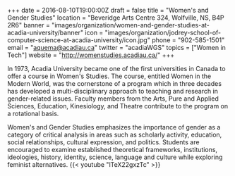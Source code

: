 +++
date = 2016-08-10T19:00:00Z
draft = false
title = "Women's and Gender Studies"
location = "Beveridge Arts Centre 324, Wolfville, NS, B4P 2R6"
banner = "images/organization/women-and-gender-studies-at-acadia-university/banner"
icon = "images/organization/jodrey-school-of-computer-science-at-acadia-university/icon.jpg"
phone = "902-585-1501"
email = "aquema@acadiau.ca"
twitter = "acadiaWGS"
topics = ["Women in Tech"]
website = "http://womenstudies.acadiau.ca/"
+++

In 1973, Acadia University became one of the first universities in Canada to offer a course in Women's Studies. The course, entitled Women in the Modern World, was the cornerstone of a program which in three decades has developed a multi-disciplinary approach to teaching and research in gender-related issues. Faculty members from the Arts, Pure and Applied Sciences, Education, Kinesiology, and Theatre contribute to the program on a rotational basis.

Women's and Gender Studies emphasizes the importance of gender as a category of critical analysis in areas such as scholarly activity, education, social relationships, cultural expression, and politics. Students are encouraged to examine established theoretical frameworks, institutions, ideologies, history, identity, science, language and culture while exploring feminist alternatives.
{{< youtube "lTeX22gxzTc" >}}
